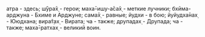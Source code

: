 атра - здесь; ш́ӯра̄х̣ - герои; маха̄-ишу-а̄са̄х̣ - меткие лучники; бхӣма-арджуна - Бхиме и Арджуне; сама̄х̣ - равные; йудхи - в бою; йуйудха̄нах̣ - Ююдхана; вира̄т̣ах̣ - Вирата; ча - также; друпадах̣ - Друпада; ча - также; маха̄-ратхах̣ - великий воин.
